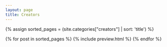 ```yaml
---
layout: page
title: Creators
---
```


{% assign sorted_pages = (site.categories["creators"] | sort: 'title') %}

<article class="post-content">
  {% for post in sorted_pages %}
      {% include preview.html %}
  {% endfor %}
</article>
